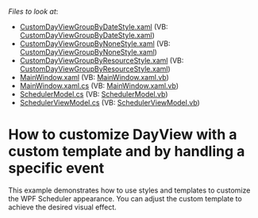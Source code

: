 <!-- default file list -->
*Files to look at*:

* [CustomDayViewGroupByDateStyle.xaml](./CS/CustomDayViewGroupByDateStyle.xaml) (VB: [CustomDayViewGroupByDateStyle.xaml](./VB/CustomDayViewGroupByDateStyle.xaml))
* [CustomDayViewGroupByNoneStyle.xaml](./CS/CustomDayViewGroupByNoneStyle.xaml) (VB: [CustomDayViewGroupByNoneStyle.xaml](./VB/CustomDayViewGroupByNoneStyle.xaml))
* [CustomDayViewGroupByResourceStyle.xaml](./CS/CustomDayViewGroupByResourceStyle.xaml) (VB: [CustomDayViewGroupByResourceStyle.xaml](./VB/CustomDayViewGroupByResourceStyle.xaml))
* [MainWindow.xaml](./CS/MainWindow.xaml) (VB: [MainWindow.xaml.vb](./VB/MainWindow.xaml.vb))
* [MainWindow.xaml.cs](./CS/MainWindow.xaml.cs) (VB: [MainWindow.xaml.vb](./VB/MainWindow.xaml.vb))
* [SchedulerModel.cs](./CS/SchedulerModel.cs) (VB: [SchedulerModel.vb](./VB/SchedulerModel.vb))
* [SchedulerViewModel.cs](./CS/SchedulerViewModel.cs) (VB: [SchedulerViewModel.vb](./VB/SchedulerViewModel.vb))
<!-- default file list end -->
# How to customize DayView with a custom template and by handling a specific event


This example demonstrates how to use styles and templates to customize the WPF Scheduler appearance. You can adjust the custom template to achieve the desired visual effect.

<br/>


